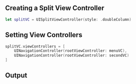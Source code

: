## Creating a Split View Controller

```swift
let splitVC = UISplitViewController(style: .doubleColumn)
```

## Setting View Controllers

```swift
splitVC.viewControllers = [
    UINavigationController(rootViewController: menuVC),
    UINavigationController(rootViewController: secondVC)
]
```

## Output
